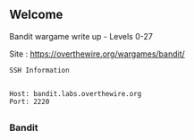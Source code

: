 ## Welcome
Bandit wargame write up - Levels 0-27


Site : https://overthewire.org/wargames/bandit/

```
SSH Information


Host: bandit.labs.overthewire.org
Port: 2220
```
##

### Bandit
